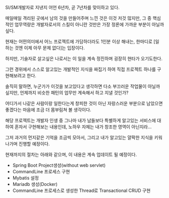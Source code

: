 SI/SM개발자로 지낸지 어언 6년차, 곧 7년차를 맞이하고 있다.

매일매일 격리된 곳에서 남의 것을 만들어주며 느낀 것은 이것 저것 많지만, 그 중 핵심적인 업무역량은 개발자로서의 스킬이 아니란 것만은 가장 정론에 가까운 부분이 아닐까 싶다.

현재는 어떤의미에서 어느 프로젝트에 가담하더라도 1인분 이상 해내는, 한마디로 [일 하는 것엔 이제 아무 문제 없다]는 입장이다.

하지만, 기술자로 살고싶은 나로서는 이 일을 계속 정진하며 굉장히 현타가 오기도한다.

그런 경위에서 스스로 알고있는 개발적인 지식을 짜집기 하여 직접 프로젝트 하나를 구현해보려고 한다.

솔직히 말하면, 누군가가 이것을 보고있다고 생각하면 다소 부끄러운 작업물이 아닐까 싶지만, 언제까지 비슷한 패턴의 업무만 계속해서 하고 지낼 것인가?

어디가서 나같은 사람이랑 일한다는게 창피한 것이 아닌 자랑스러운 부분으로 남았으면 좋겠다는 마음에 조금 더 몸부림쳐 볼 생각이다.

해당 프로젝트는 개발자 인생 중 그나마 내가 남들보다 특별하게 알고있는 서비스에 대하여 혼자서 구현해보는 내용인데, 노하우 자체는 내가 창조한 영역이 아닌지라...

그저 과거의 먼지같은 기억을 조금씩 모아서, 그리고 내가 알고있는 얄팍한 지식을 키워나가며 진행할 예정이다.

현재까지의 절차는 아래와 같으며, 이 내용은 계속 업데이트 될 예정이다.

- Spring Boot Project생성(without web servlet)
- CommandLine 프로세스 구현
- Mybatis 설정
- Mariadb 생성(Docker)
- CommandLine 프로세스로 생성한 Thread로 Transactional CRUD 구현
